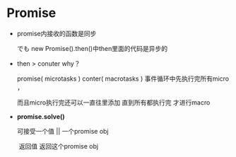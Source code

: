 # Promise

+ promise内接收的函数是同步

  でも new Promise().then()中then里面的代码是异步的

+ then > conuter  why？

  promise( microtasks )   conter( macrotasks )  事件循环中先执行完所有micro ，

  而且micro执行完还可以一直往里添加 直到所有都执行完 才进行macro

+ **promise.solve()**

  可接受一个值 || 一个promise obj

  ​     返回值                   返回这个promise obj
